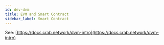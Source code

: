 ```yaml
---
id: dev-dvm
title: EVM and Smart Contract
sidebar_label: Smart Contract
---
```


See: [https://docs.crab.network/dvm-intro](https://docs.crab.network/dvm-intro)
